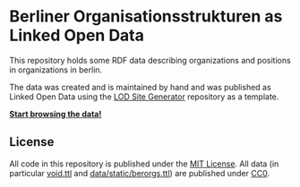 # Berliner Organisationsstrukturen as Linked Open Data

This repository holds some RDF data describing organizations and positions in organizations in berlin.

The data was created and is maintained by hand and was published as Linked Open Data using the [LOD Site Generator](https://github.com/berlinonline/lod-sg) repository as a template.

**[Start browsing the data!](https://berlin.github.io/lod-vocabulary/)**

## License

All code in this repository is published under the [MIT License](License). All data (in particular [void.ttl](void.ttl) and [data/static/berorgs.ttl](data/static/berlinonline.ttl)) are published under [CC0](https://creativecommons.org/publicdomain/zero/1.0/).
